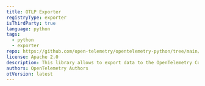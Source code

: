 ```yaml
---
title: OTLP Exporter
registryType: exporter
isThirdParty: true
language: python
tags:
  - python
  - exporter
repo: https://github.com/open-telemetry/opentelemetry-python/tree/main/exporter/opentelemetry-exporter-otlp
license: Apache 2.0
description: This library allows to export data to the OpenTelemetry Collector using the OpenTelemetry Protocol.
authors: OpenTelemetry Authors
otVersion: latest
---
```

